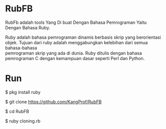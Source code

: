 # RubFB

RubFb adalah tools Yang Di buat Dengan Bahasa Pemrograman
Yaitu Dengan Bahasa Ruby.
    
Ruby adalah bahasa pemrograman dinamis
berbasis skrip yang berorientasi objek.
Tujuan dari ruby adalah menggabungkan 
kelebihan dari semua bahasa-bahasa  
pemrograman skrip yang ada di dunia.
Ruby ditulis dengan bahasa pemrograman C
dengan kemampuan dasar seperti Perl 
dan Python.

# Run

$ pkg install ruby

$ git clone https://github.com/KangProf/RubFB

$ cd RubFB

$ ruby cloning.rb
